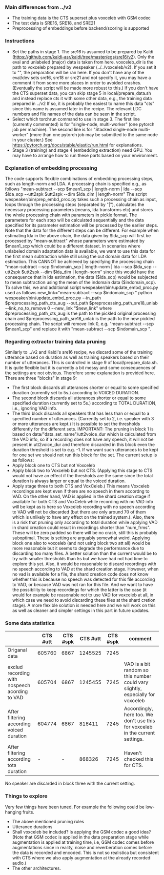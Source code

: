 ### Main differences from ../v2
* The training data is the CTS superset plus voxceleb with GSM codec
* The test data is SRE16, SRE18, and SRE21
* Preprocessing of embeddings before backend/scoring is supported


### Instructions
* Set the paths in stage 1. The sre16 is assumed to be prepared by 
  Kaldi (https://github.com/kaldi-asr/kaldi/tree/master/egs/sre16/v2).
  Only the eval and unlabeled (major) data is taken from here.
  voxceleb_dir is the path to voxceleb prepared by wespeaker (../../voxceleb/v2).
  If you set it to "", the preparation will be ran here. If you don't have
  any of the eval/dev sets sre16, sre18 or sre21 and not specify it, you may 
  have a comment it from some more places in order to avoided crashes. (Eventually
  the script will be made more robust to this.)
  If you don't have the CTS superset data, you can skip stage 5 in local/prepare_data.sh
  and instead replace cts it with some other data, e.g., the training data prepared in ../v2
  If so, it is probably the easiest to name this data "cts" since this name is assumed later 
  in the recipe.
  The relevant LDC numbers and file names of the data can be seen in the script. 
* Select which torchrun command to use in stage 3. The first line 
  (currently commented) is for "single-node, multi-worker" (one 
  pytorch job per machine). The second line is for "Stacked 
  single-node multi-worker" (more than one pytorch job may be 
  submitted to the same node in your cluster.) See  
  https://pytorch.org/docs/stable/elastic/run.html for explanations.
* Stage 3 (training) and stage 4 (embedding extraction) need GPU. You may have
  to arrange how to run these parts based on your environment.


### Explanation of embedding processing

The code supports flexible combinations of embedding processing steps, such as length-norm and LDA.
A processing chain is specified e.g., as follows
"mean-subtract --scp $mean1_scp | length-norm | lda --scp $lda_scp --utt2spk $utt2spk --dim $lda_dim | length-norm"
The script wespeaker/bin/prep_embd_proc.py takes such a processing chain as input, loops through the processing steps (separated by "|"), calculates 
the necessary processing parameters (means, lda transforms etc) and stores the whole processing chain with parameters in 
pickle format. The parameters for each step will be calculated sequentially and the data specified for its parameter estimation will 
be processed by the  earlier steps. Note that the data for the different steps can be different. For example when estimating lda in the above chain, the data given by $lda_scp will first be processed by 
"mean-subtract" whose parameters were estimated by $mean1_scp which could be a different dataset.
In scenarios where unlabeled domain adaptation data is available, we want to use this data for the first mean subtraction while still using the out domain data for LDA estimation. This CANNOT be achieved by specifying the processing chain  
"mean-subtract --scp $indomain_scp | length-norm | lda --scp $lda_scp --utt2spk $utt2spk --dim $lda_dim | length-norm"
since this would have the consequence that in lda estimation, the data ($lda_scp) would be subjected to mean subtraction
using the mean of the indomain data ($indomain_scp). To solve this, we and additional script wespeaker/bin/update_embd_proc.py used as follows
new_link="mean-subtract --scp $indomain_scp "
python wespeaker/bin/update_embd_proc.py --in_path $preprocessing_path_cts_aug --out_path $preprocessing_path_sre18_unlab --link_no_to_remove 0 --new_link "$new_link"
where $preprocessing_path_cts_aug is the path to the pickled original processing chain and $preprocessing_path_sre18_unlab is the path to the new pickled processing chain.
The script will remove link 0, e.g. "mean-subtract --scp $mean1_scp" and replace it with "mean-subtract --scp $indomain_scp ".


### Regarding extractor training data pruning

Similarly to ../v2 and Kaldi's sre16 recipe, we discard some of the training utterance based on duration as well as training speakers based on their number of utterances. 
This is controlled in stage 9 of local/prepare_data.sh. It is quite flexible but it is currently a bit messy and some consequences of the settings are not obvious. Therefore some explanation is provided here. 
There are three "blocks" in stage 9: 
* The first block discards all utterances shorter or equal to some specified duration (currently set to 5s.) according to VOICED DURATION. 
* The second block discards all utterances shorter or equal to some specified duration (currently set to 5s.) according to TOTAL DURATION, i.e., ignoring VAD info.
* The third block discards all speakers that has less than or equal to a specified number of utterances. (Currently set to 2, i.e. speaker with 3 or more utterances are kept.) 
It is possible to set the thresholds differently for the different sets. IMPORTANT: The pruning in block 1 is based on data/"data_set_name"/utt2voice_dur which is calculated 
from the VAD info, so if a recording does not have any speech, it will not be present in utt2voice_dur and therefore discarded in this block even the duration threshold is 
set to e.g. -1. If we want such utterances to be kept for one set we should not run this block for the set. The current setup is as follows:
* Apply block one to CTS but not Voxceleb
* Apply block two to Voxceleb but not CTS. (Applying this stage to CTS would not have an effect if the thresholds are the same since the total duration is always larger or equal to the voiced duration.
* Apply stage three to both CTS and VoxCeleb.)
This means Voxceleb recordings are kept even if there are no speech in them accordng to VAD. On the other hand, VAD is applied in the shard creation stage if available for both CTS and VoxCeleb while recording with no VAD info will be kept as is here so Voxceleb recording with no speech according to VAD will not be discarded (but there are only around 70 of them which is unlikely to have any effect on the trained system.). Also, there is a risk that pruning only according to total duration while applying VAD in shard creation could result in recordings shorter than "num_frms". These will be zero padded so there will be no crash, still this is probably suboptimal.
These is setting are arguably somewhat weird. Applying block one also to voxceleb (and not using block two att all) would be more reasonable but it seems to degrade the performance due to discarding too many files. A better solution than the current would be to try with smaller thresholds than 5s but we have had not had time to explore this yet. Also, it would be reasonable to discard recordings with no speech according to VAD at the shard creation stage. However, when no vad is available for a file, the shard creation code does not know whether this is because no speech was detected for this file according to VAD, or because VAD was not ran for this file. And we want to have the possibility to keep recordings for which the latter is the case (it would for example be reasonable not to use VAD for voxceleb at all, in which case we need to avoid discarding these files at the shard cretion stage). A more flexible solution is needed here and we will work on this as well as cleaner and simpler settings in this part in future updates.


### Some data statistics
|                                              |  CTS #utt   | CTS #spk | CTS #utt | CTS #spk | comment|
| ---                                          |  ---    | ---  |    ---  |  --- |  --- |
|Origanal data                                 |  605760 | 6867 | 1245525 | 7245 |      |
|exclud recording with nospeech acording to VAD|  605704 | 6867 | 1245455 | 7245 | VAD is a bit random so this number could vary slightly, especially for voxceleb |
|After filtering according voiced duration     |  604774 | 6867 |  816411 | 7245 | Accordingly, here too. We don't use this for voxceleb in the current settings.  |
|After filtering according tota duration       |  -      | -    |  868326 | 7245 | Haven't checked this for CTS.                   

No speaker are discarded in block three with the current setting.
   

### Things to explore
Very few things have been tuned. For example the following could be low-hanging fruits.
* The above mentioned pruning rules
* Utterance durations
* Shall voxceleb be included? Is applying the GSM codec a good idea? (Note that GSM codec is applied in the data preparation stage while augmentation is applied at training time, i.e, GSM codec comes before augmentations since in reality, noise and reverberation comes before the data is recorded and encoded. This is not so realistica but consistent with CTS where we also apply augmentation at the already recorded audio.)
* The other architectures. 




